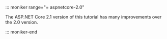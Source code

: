 ::: moniker range="= aspnetcore-2.0"

The ASP.NET Core 2.1 version of this tutorial has many improvements over the 2.0 version.

::: moniker-end
